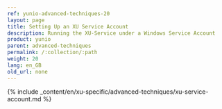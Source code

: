 ```yaml
---
ref: yunio-advanced-techniques-20
layout: page
title: Setting Up an XU Service Account
description: Running the XU-Service under a Windows Service Account
product: yunio
parent: advanced-techniques
permalink: /:collection/:path
weight: 20
lang: en_GB
old_url: none
---
```

{% include _content/en/xu-specific/advanced-techniques/xu-service-account.md %}
